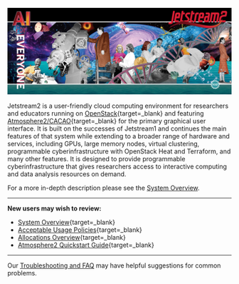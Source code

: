 ![Jetstream2 Panel Art](images/JS2-banner.png)

Jetstream2 is a user-friendly cloud computing environment for researchers and educators running on [OpenStack](https://www.openstack.org/){target=_blank} and featuring [Atmosphere2/CACAO](https://gitlab.com/cyverse/cacao/-/blob/master/README.md){target=_blank} for the primary graphical user interface. It is built on the successes of Jetstream1 and continues the main features of that system while extending to a broader range of hardware and services, including GPUs, large memory nodes, virtual clustering, programmable cyberinfrastructure with OpenStack Heat and Terraform, and many other features. It is designed to provide programmable cyberinfrastructure that gives researchers access to interactive computing and data analysis resources on demand.

For a more in-depth description please see the [System Overview](/overview/overview.md).

---
**New users may wish to review:**

* [System Overview](/overview/overview.md){target=_blank}
* [Acceptable Usage Policies](/general/policies.md){target=_blank}
* [Allocations Overview](alloc/overview.md){target=_blank}
* [Atmosphere2 Quickstart Guide](atmo/quick.md){target=_blank}

---
Our [Troubleshooting and FAQ](faq/trouble.md) may have helpful suggestions for common problems.
